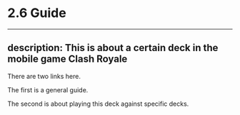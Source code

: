 # 2.6 Guide
---
description: This is about a certain deck in the mobile game Clash Royale
---

There are two links here.&#x20;

The first is a general guide.

The second is about playing this deck against specific decks.

